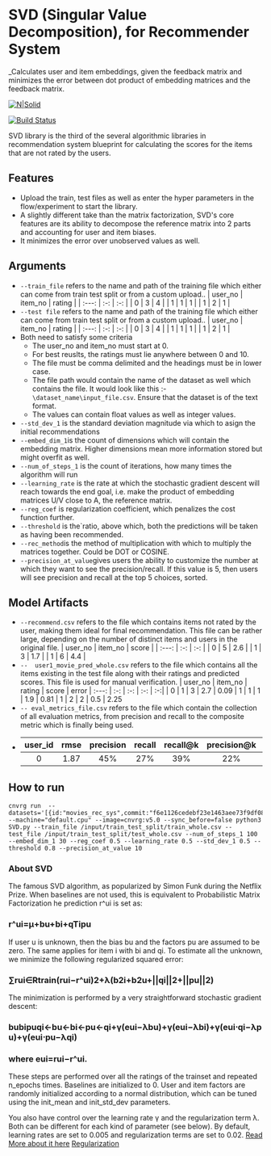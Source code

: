 # SVD (Singular Value Decomposition), for Recommender System
_Calculates user and item embeddings, given the feedback matrix and minimizes the error between dot product of embedding matrices and the feedback matrix.

[![N|Solid](https://cnvrg.io/wp-content/uploads/2018/12/logo-dark.png)](https://nodesource.com/products/nsolid)

[![Build Status](https://travis-ci.org/joemccann/dillinger.svg?branch=master)](https://travis-ci.org/joemccann/dillinger)

SVD library is the third of the several algorithmic libraries in recommendation system blueprint for calculating the scores for the items that are not rated by the users.

## Features
- Upload the train, test files as well as enter the hyper parameters in the flow/experiment to start the library.
- A slightly different take than the matrix factorization, SVD's core features are its ability to decompose the reference matrix into 2 parts and accounting for user and item biases.
- It minimizes the error over unobserved values as well.

## Arguments
- `--train_file` refers to the name and path of the training file which either can come from train test split or from a custom upload..
    | user_no | item_no  | rating  |
    | :---:   | :-: | :-: |
    | 0 | 3 | 4 |
    | 1 | 1 | 1 |
    | 1 | 2 | 1 |
- `--test file` refers to the name and path of the training file which either can come from train test split or from a custom upload..
    | user_no | item_no  | rating  |
    | :---:   | :-: | :-: |
    | 0 | 3 | 4 |
    | 1 | 1 | 1 |
    | 1 | 2 | 1 |
- Both need to satisfy some criteria
   - The user_no and item_no must start at 0. 
   - For best reuslts, the ratings must lie anywhere between 0 and 10. 
   - The file must be comma delimited and the headings must be in lower case.
   - The file path would contain the name of the dataset as well which contains the file. It would look like this :- `\dataset_name\input_file.csv`. Ensure that the dataset is of the text format.
   - The values can contain float values as well as integer values.
- `--std_dev_1` is the standard deviation magnitude via which to asign the initial recommendations
- `--embed_dim_1`is the count of dimensions which will contain the embedding matrix. Higher dimensions mean more information stored but might overfit as well.
- `--num_of_steps_1` is the count of iterations, how many times the algorithm will run 
- `--learning_rate` is the rate at which the stochastic gradient descent will reach towards the end goal, i.e. make the product of embedding matrices U/V close to A, the reference matrix.
- `--reg_coef` is regularization coefficient, which penalizes the cost function further.
- `--threshold` is the`ratio, above which, both the predictions will be taken as having been recommended.
- `--rec_method`is the method of multiplication with which to multiply the matrices together. Could be DOT or COSINE.
- `--precision_at_value`gives users the ability to customize the number at which they want to see the precision/recall. If this value is 5, then users will see precision and recall at the top 5 choices, sorted.

## Model Artifacts 
- `--recommend.csv` refers to the file which contains items not rated by the user, making them ideal for final recommendation. This file can be rather large, depending on the number of distinct items and users in the original file.
    | user_no | item_no  | score  |
    | :---:   | :-: | :-: |
    | 0 | 5 | 2.6 |
    | 1 | 3 | 1.7 |
    | 1 | 6 | 4.4 |
 - `--  user1_movie_pred_whole.csv` refers to the file which contains all the items existing in the test file along with their ratings and predicted scores. This file is used for manual verification.
    | user_no | item_no  | rating  | score | error
    | :---:   | :-: | :-: | :-: | :-:|
    | 0 | 1 | 3 | 2.7 | 0.09
    | 1 | 1 | 1 | 1.9 | 0.81
    | 1 | 2 | 2 | 0.5 | 2.25
- `-- eval_metrics_file.csv` refers to the file which contain the collection of all evaluation metrics, from precision and recall to the composite metric which is finally being used.
- user_id | rmse | precision | recall | recall@k | precision@k | rel_count | rec_count | rel_rec_count | rec_count_k | rel_rec_count_k|
  | :---: | :-: | :-: | :-: | :-:| :---: | :-: | :-: | :-: | :-:| :-:|
  | 0 | 1.87 | 45% | 27% | 39%| 22% | 3.9 | 4.6 | 1.9 | 2.6| 1.7|

## How to run
```
cnvrg run  --datasets='[{id:"movies_rec_sys",commit:"f6e1126cedebf23e1463aee73f9df08783640400"}]' --machine="default.cpu" --image=cnvrg:v5.0 --sync_before=false python3 SVD.py --train_file /input/train_test_split/train_whole.csv --test_file /input/train_test_split/test_whole.csv --num_of_steps_1 100 --embed_dim_1 30 --reg_coef 0.5 --learning_rate 0.5 --std_dev_1 0.5 --threshold 0.8 --precision_at_value 10
```

### About SVD
The famous SVD algorithm, as popularized by Simon Funk during the Netflix Prize. When baselines are not used, this is equivalent to Probabilistic Matrix Factorization
he prediction r^ui is set as:

### r^ui=μ+bu+bi+qTipu
If user u is unknown, then the bias bu and the factors pu are assumed to be zero. The same applies for item i with bi and qi.
To estimate all the unknown, we minimize the following regularized squared error:

### ∑rui∈Rtrain(rui−r^ui)2+λ(b2i+b2u+||qi||2+||pu||2)
The minimization is performed by a very straightforward stochastic gradient descent:

### bubipuqi←bu←bi←pu←qi+γ(eui−λbu)+γ(eui−λbi)+γ(eui⋅qi−λpu)+γ(eui⋅pu−λqi)
### where eui=rui−r^ui. 
These steps are performed over all the ratings of the trainset and repeated n_epochs times. Baselines are initialized to 0. User and item factors are randomly initialized according to a normal distribution, which can be tuned using the init_mean and init_std_dev parameters.

You also have control over the learning rate γ and the regularization term λ. Both can be different for each kind of parameter (see below). By default, learning rates are set to 0.005 and regularization terms are set to 0.02.
[Read More about it here](surprise.readthedocs.io/en/stable/matrix_factorization.html#unbiased-note)
[Regularization](https://en.wikipedia.org/wiki/Regularization_(mathematics))